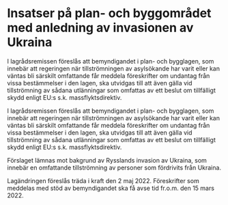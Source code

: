 # Insatser på plan- och byggområdet med anledning av invasionen av Ukraina

I lagrådsremissen föreslås att bemyndigandet i plan- och bygglagen, som innebär att regeringen när tillströmningen av asylsökande har varit eller kan väntas bli särskilt omfattande får meddela föreskrifter om undantag från vissa bestämmelser i den lagen, ska utvidgas till att även gälla vid tillströmning av sådana utlänningar som omfattas av ett beslut om tillfälligt skydd enligt EU:s s.k. massflyktsdirektiv.

I lagrådsremissen föreslås att bemyndigandet i plan- och bygglagen, som innebär att regeringen när tillströmningen av asylsökande har varit eller kan väntas bli särskilt omfattande får meddela föreskrifter om undantag från vissa bestämmelser i den lagen, ska utvidgas till att även gälla vid tillströmning av sådana utlänningar som omfattas av ett beslut om tillfälligt skydd enligt EU:s s.k. massflyktsdirektiv.

Förslaget lämnas mot bakgrund av Rysslands invasion av Ukraina, som innebär en omfattande tillströmning av personer som fördrivits från Ukraina.

Lagändringen föreslås träda i kraft den 2 maj 2022. Föreskrifter som meddelas med stöd av bemyndigandet ska få avse tid fr.o.m. den 15 mars 2022.
